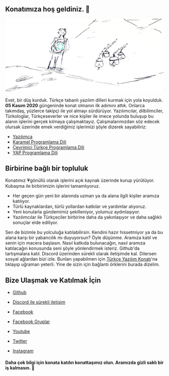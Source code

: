 ## Konatımıza hoş geldiniz. 👋
![Türkçe Yazılım Konatı](https://raw.githubusercontent.com/turkce-yazilim-konati/.github/main/profile/d%C3%BC%C5%9F_kurduk_g%C3%B6rseli.jpg "DÜŞ KURDUK!")
  
Evet, bir düş kurduk. Türkçe tabanlı yazılım dilleri kurmak için yola koyulduk. **05 Kasım 2020** güngeninde konat olmanın ilk adımını attık. Onlarca takımdaş, yüzlerce takipçi ile yol almayı sürdürüyor. Yazılımcılar, dilbilimciler, Türkologlar, Türkçeseverler ve nice kişiler ile imece yolunda buluşup bu alanın işlerini gerçek kılmaya çalışmaktayız. Çalışmalarımızdan söz edecek olursak üzerinde emek verdiğimiz işlerimizi şöyle dizerek sayabiliriz:

- [Yazılımca](https://github.com/turkce-yazilim-konati/yazilimca)
- [Karamel Programlama Dili](https://github.com/turkce-yazilim-konati/karamel)
- [Çevrimiçi Türkçe Programlama Dili](https://github.com/turkce-yazilim-konati/turkceprogramlamadili)
- [YAP Programlama Dili](https://github.com/turkce-yazilim-konati/exampleasmbdmyapcodes) 

## Birbirine bağlı bir topluluk

Konatımız 💗gönüllü olarak işlerini açık kaynak üzerinde kurup yürütüyor. Kubaşma ile birbirimizin işlerini tamamlıyoruz.

- Her geçen gün yeni bir alanında uzman ya da alana ilgili kişiler aramıza katılıyor.
- Türlü kaynaklardan, türlü yollardan katkılar ve yardımlar alıyoruz.
- Yeni konularla gündemimiz şekilleniyor, yolumuz aydınlaşıyor.
- Yazılımcılar ile Türkçeciler birbirine daha da yakınlaşıyor ve daha sağlıklı sonuçlar elde ediliyor.

Sen de bizimle bu yolculuğa katılabilirsin. Kendini hazır hissetmiyor ya da bu alana karşı bir yabancılık mı duyuyorsun? Öyle düşünme. Aramıza katıl ve senin için macera başlasın. Nasıl katkıda bulunacağın, nasıl aramıza katılacağın konusunda seni şöyle yönlendirmek isteriz. Github'da tartışmalara katıl. Discord üzerinden sürekli olarak iletişimde kal. Dilersen sosyal ağlardan bizi izle. Bunları yapabilmen için [Türkçe Yazılım Konatı](https://turkce-yazilim-konati.github.io/)'na tıklayıp uğraman yeterli. Yine de sizin için bağlantı örklerini burada dizelim.

## Bize Ulaşmak ve Katılmak İçin

- [Github](https://github.com/turkce-yazilim-konati)
- [Discord ile sürekli iletişim](https://discord.gg/8ymtm9XPyQ)

- [Facebook](https://www.facebook.com/turkceyazilimkonati)
- [Facebook Gruplar](https://www.facebook.com/groups/turkceyazilimkonati)
- [Youtube](https://www.youtube.com/channel/UCjI4mvKSfywzeUMpjrIYGRA)
- [Twitter](https://www.twitter.com/turkceyazilim)
- [Instagram](https://www.instagram.com/turkceyazilimkonati)

#### Daha çok bilgi için konata katılın konattaşımız olun. Aramızda gizli saklı bir iş kalmasın. 🍿

